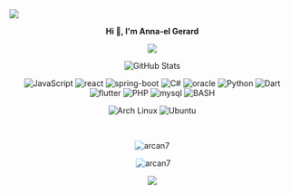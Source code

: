 <img src="https://capsule-render.vercel.app/api?type=waving&color=0:423da7,100:008080&fontColor=dedede&height=160&section=header&text=Tongasoa%20eto%20@%20Arcan7%2C%20misaotra%20mamangy%20&fontSize=20" />
<p align=center>  <strong> Hi 👋, I'm Anna-el Gerard </strong> <p>

<p align=center>  
  <img src='https://readme-typing-svg.herokuapp.com?font=product+sans&color=06ACBD&center=true&lines=Bonjour%20le monde%20%C3%B4&size=18'>
</p>

  <p align="center">
    <img src="https://github-readme-streak-stats.herokuapp.com?user=Arcan7&theme=solarized-dark&theme=leafy&ring=047884&sideNums=06ACBD&dates=06ACBD&currStreakNum=06ACBD&currStreakLabel=06ACBD&background=ffffff00&hide_border=true&stroke=ffffff00" alt="GitHub Stats" />
  </p>

<p align='center'>
  <img alt='JavaScript' src='https://img.shields.io/badge/JavaScript-008080?style=for-the-badge&logo=javascript&logoColor=white'/>
  <img alt='react' src='https://img.shields.io/badge/React-008080?style=for-the-badge&logo=react&logoColor=white'/>
  <img alt='spring-boot' src='https://img.shields.io/badge/Spring%20Boot-008080?style=for-the-badge&logo=spring-boot&logoColor=white'/>
  <img alt='C#' src='https://img.shields.io/badge/C%23-008080?style=for-the-badge&logo=c-sharp&logoColor=white'/>
  <img alt='oracle' src='https://img.shields.io/badge/Oracle-008080?style=for-the-badge&logo=oracle&logoColor=white'/>
  <img alt='Python' src='https://img.shields.io/badge/Python-008080?style=for-the-badge&logo=python&logoColor=white'/>
  <img alt='Dart' src='https://img.shields.io/badge/Dart-008080?style=for-the-badge&logo=dart&logoColor=white'/>
  <img alt='flutter' src='https://img.shields.io/badge/Flutter-008080?style=for-the-badge&logo=flutter&logoColor=white'/>
  <img alt='PHP' src='https://img.shields.io/badge/PHP-008080?style=for-the-badge&logo=php&logoColor=white'/>
  <img alt='mysql' src='https://img.shields.io/badge/MySQL-008080?style=for-the-badge&logo=mysql&logoColor=white'/>
  <img alt='BASH' src='https://img.shields.io/badge/bash-008080?style=for-the-badge&logo=linux&logoColor=white'/>
  </p>
  <p align='center'>
  <img alt='Arch Linux' src='https://img.shields.io/badge/Arch_Linux-008080?style=for-the-badge&logo=arch-linux&logoColor=white'/>
  <img alt='Ubuntu' src='https://img.shields.io/badge/Ubuntu-008080?style=for-the-badge&logo=ubuntu&logoColor=white'/>
  </br>
<p>

<br/>

<p align="center" style="filter: sepia(1) hue-rotate(165deg);"><img src="https://github-readme-stats.vercel.app/api/top-langs?username=arcan7&show_icons=true&locale=en&layout=compact" alt="arcan7" /></p>

<p align="center" style="filter: sepia(1) hue-rotate(165deg);">&nbsp;<img src="https://github-readme-stats.vercel.app/api?username=arcan7&show_icons=true&locale=en" alt="arcan7" /></p>

<p align=center>  <strong>
<img src='https://komarev.com/ghpvc/?username=Arcan7&color=008080'>
</strong> <p>
